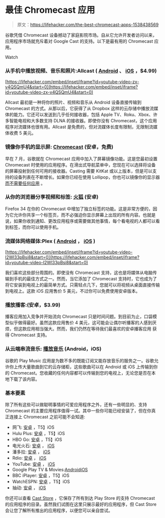 # 最佳 Chromecast 应用

> 原文：<https://lifehacker.com/the-best-chromecast-apps-1538438569>

谷歌凭借 Chromecast 设备撼动了家庭影院市场。自从它允许开发者访问以来，应用程序市场就充斥着对 Google Cast 的支持。以下是最有用的 Chromecast 应用。

Watch

### 从手机中播放视频、音乐和照片:Allcast ( [Android](https://play.google.com/store/apps/details?id=com.koushikdutta.cast) 、 [iOS](https://itunes.apple.com/us/app/allcast-send-photos-music/id943763227?mt=8) ，$4.99)

 [https://lifehacker.com/embed/inset/iframe?id=youtube-video-zx-v4QSQmU4&start=0](https://lifehacker.com/embed/inset/iframe?id=youtube-video-zx-v4QSQmU4&start=0) 

Allcast 最初是一种将你的照片、视频和音乐从 Android 设备直接传输到 Chromecast 的方式。从那以后，它获得了从 Dropbox 这样的云存储中播放流媒体的能力。它还可以发送到几乎任何接收器，包括 Apple TV、Roku、Xbox、许多智能电视和大多数支持 DLNA 的接收器。即使你没有 Chromecast，这个应用程序对流媒体也很有用。Allcast 是免费的，但对流媒体长度有限制，无限制流媒体收费 5 美元。

### 镜像你手机的显示屏: [Chromecast](https://play.google.com/store/apps/details?id=com.google.android.apps.chromecast.app) (安卓，免费)

早在 7 月，谷歌就在 Chromecast 应用中加入了屏幕镜像功能。这是您最初设置 Chromecast 时使用的应用程序。在滑出式导航菜单中，您现在可以选择将设备的屏幕投射到任何可用的接收器。Casting 需要 KitKat 或以上版本，但是可以支持的设备列表在不断增长。如果你已经在使用 Lollipop，你也可以镜像你的显示器 [而不需要任何应用](http://gizmodo.com/16-things-you-can-do-in-android-lollipop-that-you-could-1659628014) 。

### 从你的浏览器分享视频和标签: [火狐](https://play.google.com/store/apps/details?id=org.mozilla.firefox) (安卓)

Firefox 34 在你的 Chromecast 中增加了独立标签的功能。这是非常方便的，因为它允许你共享一个标签页，而不必强迫你显示屏幕上出现的所有内容。也就是说，如果你收到通知、更改应用程序或需要做其他事情，每个看电视的人都可以看到标签，而你可以使用手机。

### 流媒体网络媒体:Plex ( [Android](https://play.google.com/store/apps/details?id=com.plexapp.android) ， [iOS](https://itunes.apple.com/us/app/plex/id383457673?mt=8) )

 [https://lifehacker.com/embed/inset/iframe?id=youtube-video-I2Wl33pBsi8&start=0](https://lifehacker.com/embed/inset/iframe?id=youtube-video-I2Wl33pBsi8&start=0) 

我们喜欢这些部分周围的。即使没有 Chromecast 支持，这也是将媒体从电脑传输到手机的最佳方式之一。然而，当它添加了 Chromecast 支持时，它也成为了将它安装到电视上的最简单方式。只需轻点几下，您就可以将视频从桌面直接传输到电视上。这款 iOS 应用售价 5 美元，不过你可以免费使用安卓版本。

### 播放播客:(安卓，$3.99)

播客应用加入竞争并开始流向 Chromecast 只是时间问题。到目前为止，口袋模型似乎做得最好。虽然这款应用售价 4 美元，这可能会让偶尔听播客的人感到厌烦，但这款应用相当强大。然而，我们仍然在等待我们最喜欢的安卓播客应用 获得 Chromecast 支持。

### 从云端串流音乐: [播放音乐](https://play.google.com/store/apps/details?id=com.google.android.music) (Android，iOS)

谷歌的 Play Music 应用是为数不多的既能订阅又能存放音乐的服务之一。谷歌允许你上传大量歌曲到它的云存储柜，这些歌曲可以在 Android 或 iOS 上传输到你的 Chromecast。您收藏的任何内容都可以传输到您的电视上，无论您是否在本地下载了该内容。

### 基本要素

除了所有这些可以做聪明事情的可爱应用程序之外，还有一些明显的、支持 Chromecast 的主要应用程序值得一试。其中一些你可能已经安装了，但在你真正连接上 Chromecast 之前可能不会知道:

*   网飞: [安卓](https://play.google.com/store/apps/details?id=com.netflix.mediaclient) ，T5】iOS
*   Hulu Plus: [安卓](https://play.google.com/store/apps/details?id=com.hulu.plus) ，T5】iOS
*   HBO Go: [安卓](https://play.google.com/store/apps/details?id=com.HBO) ，T5】iOS
*   电光火石: [安卓](https://play.google.com/store/apps/details?id=com.gotv.crackle.handset) ， [iOS](https://itunes.apple.com/us/app/id377951542)
*   潘多拉: [安卓](https://play.google.com/store/apps/details?id=com.pandora.android) ， [iOS](https://itunes.apple.com/us/app/pandora-radio/id284035177?mt=8)
*   Rdio: [安卓](https://play.google.com/store/apps/details?id=com.rdio.android.ui) ， [iOS](https://itunes.apple.com/us/app/id335060889)
*   YouTube: [安卓](https://play.google.com/store/apps/details?id=com.google.android.youtube) ， [iOS](https://itunes.apple.com/us/app/youtube/id544007664?mt=8)
*   Google Play TV & Movies:[Android](https://play.google.com/store/apps/details?id=com.google.android.videos)[iOS](https://itunes.apple.com/us/app/google-play-movies-tv/id746894884?mt=8)
*   BBC iPlayer: [安卓](https://play.google.com/store/apps/details?id=bbc.iplayer.android) ，T5】iOS
*   WatchESPN: [安卓](https://play.google.com/store/apps/details?id=air.WatchESPN&hl=en) ，T5】iOS
*   抽动: [安卓](https://play.google.com/store/apps/details?id=tv.twitch.android.viewer&hl=en) ， [iOS](https://itunes.apple.com/us/app/id460177396)

你还可以查看 [Cast Store](https://play.google.com/store/apps/details?id=goko.gcs) ，它保存了所有到达 Play Store 的支持 Chromecast 的应用程序的目录。虽然我们试图在这里只展示最好的应用程序，但 Cast Store 会让您了解所有推出的应用程序，以便您可以亲自尝试。
